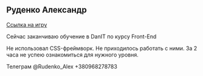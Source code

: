 ## Руденко Александр

[Ссылка на игру](https://rudenko-alex.github.io/forkio/remove_the_cubes/ 'remove_the_cubes')

Сейчас заканчиваю обучение в DanIT по курсу Front-End

Не использовал CSS-фреймворк. Не приходилось работать с ними. За 2 часа не успею ознакомиться для нужного уровня.

Телеграм @Rudenko_Alex  +380968278783
